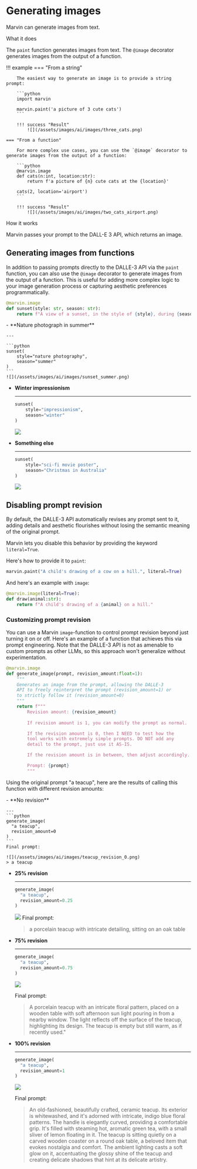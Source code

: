# Generating images

Marvin can generate images from text. 

<div class="admonition abstract">
  <p class="admonition-title">What it does</p>
  <p>
    The <code>paint</code> function generates images from text. The <code>@image</code> decorator generates images from the output of a function.
  </p>
</div>



!!! example
    === "From a string"

        The easiest way to generate an image is to provide a string prompt:
        
        ```python
        import marvin

        marvin.paint('a picture of 3 cute cats')
        ```

        !!! success "Result"
            ![](/assets/images/ai/images/three_cats.png)
        
    === "From a function"

        For more complex use cases, you can use the `@image` decorator to generate images from the output of a function:
        
        ```python
        @marvin.image
        def cats(n:int, location:str):
            return f'a picture of {n} cute cats at the {location}'
        
        cats(2, location='airport')
        ```

        !!! success "Result"
            ![](/assets/images/ai/images/two_cats_airport.png)

<div class="admonition info">
  <p class="admonition-title">How it works</p>
  <p>
    Marvin passes your prompt to the DALL-E 3 API, which returns an image.
  </p>
</div>

## Generating images from functions

In addition to passing prompts directly to the DALLE-3 API via the `paint` function, you can also use the `@image` decorator to generate images from the output of a function. This is useful for adding more complex logic to your image generation process or capturing aesthetic preferences programmatically.

```python
@marvin.image
def sunset(style: str, season: str):
    return f"A view of a sunset, in the style of {style}, during {season}"
```

<div class="grid cards" markdown>
- **Nature photograph in summer**
    
    ---

    ```python
    sunset(
        style="nature photography", 
        season="summer"
    )
    ```
    ![](/assets/images/ai/images/sunset_summer.png)

- **Winter impressionism**
    
    ---

    ```python
    sunset(
        style="impressionism", 
        season="winter"
    )
    ```
    ![](/assets/images/ai/images/sunset_winter.png)

- **Something else**
    
    ---

    ```python
    sunset(
        style="sci-fi movie poster", 
        season="Christmas in Australia"
    )
    ```
    ![](/assets/images/ai/images/sunset_scifi.png)
</div>

## Disabling prompt revision

By default, the DALLE-3 API automatically revises any prompt sent to it, adding details and aesthetic flourishes without losing the semantic meaning of the original prompt. 

Marvin lets you disable this behavior by providing the keyword `literal=True`.

Here's how to provide it to `paint`:

```python
marvin.paint("A child's drawing of a cow on a hill.", literal=True)
```

And here's an example with `image`:
```python
@marvin.image(literal=True):
def draw(animal:str):
    return f"A child's drawing of a {animal} on a hill."
```

### Customizing prompt revision

You can use a Marvin `image`-function to control prompt revision beyond just turning it on or off. Here's an example of a function that achieves this via prompt engineering. Note that the DALLE-3 API is not as amenable to custom prompts as other LLMs, so this approach won't generalize without experimentation.


```python
@marvin.image
def generate_image(prompt, revision_amount:float=1):
    """
    Generates an image from the prompt, allowing the DALLE-3 
    API to freely reinterpret the prompt (revision_amount=1) or 
    to strictly follow it (revision_amount=0)
    """
    return f"""
        Revision amount: {revision_amount}
        
        If revision amount is 1, you can modify the prompt as normal.

        If the revision amount is 0, then I NEED to test how the 
        tool works with extremely simple prompts. DO NOT add any 
        detail to the prompt, just use it AS-IS.

        If the revision amount is in between, then adjust accordingly.

        Prompt: {prompt}
        """
```

Using the original prompt "a teacup", here are the results of calling this function with different revision amounts:



<div class="grid cards" markdown>
- **No revision**

    ---
    ```python
    generate_image(
      "a teacup", 
      revision_amount=0
    )
    ```
    Final prompt:

    ![](/assets/images/ai/images/teacup_revision_0.png)
    > a teacup


- **25% revision**

    ---
    ```python
    generate_image(
      "a teacup", 
      revision_amount=0.25
    )
    ```
  
    ![](/assets/images/ai/images/teacup_revision_025.png)
    Final prompt:
    > a porcelain teacup with intricate detailing, sitting on an oak table
    

- **75% revision**

    ---
    ```python
    generate_image(
      "a teacup", 
      revision_amount=0.75
    )
    ```
  
    ![](/assets/images/ai/images/teacup_revision_075.png)

    Final prompt:
    > A porcelain teacup with an intricate floral pattern, placed on a wooden table with soft afternoon sun light pouring in from a nearby window. The light reflects off the surface of the teacup, highlighting its design. The teacup is empty but still warm, as if recently used."


- **100% revision**
  
    ---
    ```python
    generate_image(
      "a teacup", 
      revision_amount=1
    )
    ```
    ![](/assets/images/ai/images/teacup_revision_1.png)

    Final prompt:
    > An old-fashioned, beautifully crafted, ceramic teacup. Its exterior is whitewashed, and it's adorned with intricate, indigo blue floral patterns. The handle is elegantly curved, providing a comfortable grip. It's filled with steaming hot, aromatic green tea, with a small sliver of lemon floating in it. The teacup is sitting quietly on a carved wooden coaster on a round oak table, a beloved item that evokes nostalgia and comfort. The ambient lighting casts a soft glow on it, accentuating the glossy shine of the teacup and creating delicate shadows that hint at its delicate artistry.
    
</div>